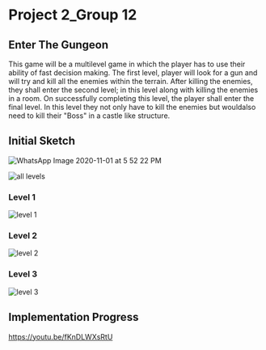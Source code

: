 # Project 2_Group 12

## Enter The Gungeon
This game will be a multilevel game in which the player has to use their ability of fast decision making. The first level, player will look for a gun and will try 
and kill all the enemies within the terrain. After killing the enemies, they shall enter the second level; in this level along with killing the enemies in a room. On successfully
completing this level, the player shall enter the final level. In this level they not only have to kill the enemies but wouldalso need to kill their "Boss" in a castle like 
structure.

## Initial Sketch

![WhatsApp Image 2020-11-01 at 5 52 22 PM](https://user-images.githubusercontent.com/56169161/97818950-1edfe480-1c6b-11eb-945b-1480b0f9aba0.jpeg)

![all levels](https://user-images.githubusercontent.com/56169161/97818648-2a321080-1c69-11eb-891b-41c92f0f54c7.jpeg)

### Level 1
![level 1](https://user-images.githubusercontent.com/56169161/97818652-2f8f5b00-1c69-11eb-9db1-41bc18928838.jpeg)

### Level 2
![level 2](https://user-images.githubusercontent.com/56169161/97818659-38802c80-1c69-11eb-9af3-0b1975d835fe.jpeg)

### Level 3
![level 3](https://user-images.githubusercontent.com/56169161/97818661-3c13b380-1c69-11eb-8313-956d0bd29fba.jpeg)


## Implementation Progress
https://youtu.be/fKnDLWXsRtU
